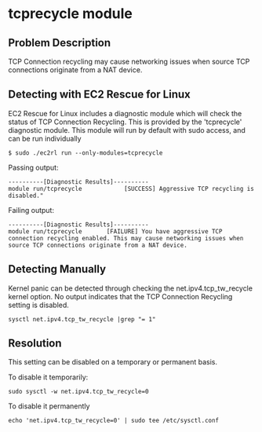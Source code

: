 # tcprecycle module

## Problem Description

TCP Connection recycling may cause networking issues when source TCP connections originate from a NAT device.

## Detecting with EC2 Rescue for Linux

EC2 Rescue for Linux includes a diagnostic module which will check the status of TCP Connection Recycling. This is provided by the 'tcprecycle' diagnostic module.  This module will run by default with sudo access, and can be run individually

```commandline
$ sudo ./ec2rl run --only-modules=tcprecycle
```

Passing output:

```commandline
----------[Diagnostic Results]----------
module run/tcprecycle            [SUCCESS] Aggressive TCP recycling is disabled."
```

Failing output:

```commandline
----------[Diagnostic Results]----------
module run/tcprecycle       [FAILURE] You have aggressive TCP connection recycling enabled. This may cause networking issues when source TCP connections originate from a NAT device.
```

## Detecting Manually

Kernel panic can be detected through checking the net.ipv4.tcp_tw_recycle kernel option. No output indicates that the TCP Connection Recycling setting is disabled.

```commandline
sysctl net.ipv4.tcp_tw_recycle |grep "= 1"
```

## Resolution

This setting can be disabled on a temporary or permanent basis.

To disable it temporarily:

```commandline
sudo sysctl -w net.ipv4.tcp_tw_recycle=0
```

To disable it permanently

```commandline
echo 'net.ipv4.tcp_tw_recycle=0' | sudo tee /etc/sysctl.conf
```
